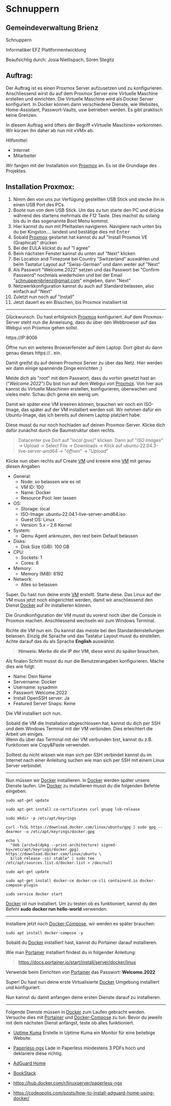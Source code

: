 # Schnuppern

## Gemeindeverwaltung Brienz

Schnuppern

Informatiker EFZ Plattformentwicklung

Beaufsichtig durch:
Josia Nietlispach, Sören Stegitz

## Auftrag:

Der Auftrag ist es einen Proxmox Server aufzusetzen und zu konfigurieren. Anschliessend wirst du auf dem Proxmox Server eine Virtuelle Maschine erstellen und einrichten. Die Virtuelle Maschine wird als Docker Server konfiguriert. In Docker können dann verschiedene Dienste, wie Websites, Home-Assistant, Passwort-Vaults, usw betrieben werden. Es gibt praktisch keine Grenzen.

In diesem Auftrag wird öfters der Begriff «Virtuelle Maschine» vorkommen. Wir kürzen ihn daher ab nun mit «VM» ab.

Hilfsmittel:

- Internet
- Mitarbeiter

Wir fangen mit der Installation von [Proxmox](https://de.wikipedia.org/wiki/Proxmox_VE) an. Es ist die Grundlage des Projektes.

## Installation Proxmox:

1.  Nimm den von uns zur Verfügung gestellten USB Stick und stecke ihn in einen USB Port des PCs.
1.  Boote nun von dem USB Stick. Um das zu tun starte den PC und drücke während des startens mehrmals die F12 Taste. Dies machst du solang bis du in das sogenannte Boot Menu kommst.
1.  Hier kannst du nun mit Pfeiltasten navigieren. Navigiere nach unten bis du bei Kingston.... landest und bestätige dies mit <kbd>Enter</kbd>
1.  Sobald [Proxmox](https://de.wikipedia.org/wiki/Proxmox_VE) gestartet hat kannst du auf "Install Proxmox VE (Graphical)" drücken
1.  Bei der EULA klickst du auf "I agree"
1.  Beim nächsten Fenster kannst du unten auf "Next" klicken
1.  Bei Location and Timezone bei Country "Switzerland" auswählen und beim Tastatur Layout auf "Swiss-German" und dann weiter auf "Next"
1.  Als Passwort "Welcome.2022" setzen und das Passwort bei "Confirm Password" nochmals wiederholen und bei der Email "schnuppernbrienz@gmail.com" eingeben, dann "Next"
1.  Netzwerkkonfiguration kannst du auch auf Standard belassen, also einfach auf "Next"
1.  Zuletzt nun noch auf "Install"
1.  Jetzt dauert es ein Bisschen, bis Proxmox installiert ist
---

Glückwunsch. Du hast erfolgreich [Proxmox](https://de.wikipedia.org/wiki/Proxmox_VE) konfiguriert.
Auf dem Proxmox-Server steht nun die Anweisung, dass du über den Webbrowser auf das Webgui von Proxmox gehen sollst.

https://IP:8006

Öffne nun ein weiteres Browserfenster auf dem Laptop.
Dort gibst du dann genau dieses https://.. ein.

Damit greifst du auf deinen Proxmox Server zu über das Netz. Hier werden wir dann einige spannende Dinge einrichten ;)

Melde dich als "_root_" mit dem Passwort, dass du vorhin gesetzt hast an ("_Welcome.2022_")
Du bist nun auf dem Webgui von [Proxmox](https://de.wikipedia.org/wiki/Proxmox_VE). Von hier aus kannst du Virtuelle Maschinen erstellen, konfigurieren, überwachen und vieles mehr. Schau dich gerne ein wenig um.

Damit wir später eine VM kreeiren können, brauchen wir noch ein ISO-Image, das später auf der VM installiert werden soll. Wir nehmen dafür ein Ubuntu-Image, das ich bereits auf deinem Laptop platziert habe.

Diese musst du nur noch hochladen auf deinen Proxmox-Server. 
Klicke dich dafür zunächst durch die Baumstruktur oben rechts.
> Datacenter
> pve
Dort auf "_local (pve)_" klicken.
Dann auf "_ISO Images_" -> Upload -> Select File -> Downloads -> Klick auf ubuntu-22.04.3-live-server-amd64 -> "_öffnen_" -> "_Upload_"

Klicke nun oben rechts auf Create [VM](https://de.wikipedia.org/wiki/Virtuelle_Maschine) und kreeire eine [VM](https://de.wikipedia.org/wiki/Virtuelle_Maschine) mit genau diesen Angaben 

- General:
  - Node: so belassen wie es ist
  - VM ID: 100
  - Name: Docker
  - Resource Pool: leer lassen
- OS:
  - Storage: local
  - ISO-Image: ubuntu-22.04.1-live-server-amd64.iso
  - Guest OS: Linux
  - Version: 5.x – 2.6 Kernel
- System:
  - Qemu Agent ankreuzen, den rest beim Default belassen
- Disks:
  - Disk Size (GiB): 100 GB
- CPU:
  - Sockets: 1
  - Cores: 8
- Memory:
  - Memory (MiB): 8192
- Network:
  - Alles so belassen

Super. Du hast nun deine erste [VM](https://de.wikipedia.org/wiki/Virtuelle_Maschine) erstellt. Starte diese. Das Linux auf der VM muss jetzt noch eingerichtet werden, damit wir anschliessend den Dienst [Docker](<https://de.wikipedia.org/wiki/Docker_(Software)>) auf ihr installieren können.

Die Grundkonfiguration der VM musst du vorerst noch über die Console in Proxmox machen. Anschliessend wechseln wir zum Windows Terminal.

Richte die VM nun ein. Du kannst das meiste bei den Standardeinstellungen belassen. Einzig die Sprache und das Tastatur Layout musst du einstellen. Achte darauf das du als Sprache **English** auswählst.

> **Hinweis: Merke dir die IP der VM, diese wirst du später brauchen.**

Als finalen Schritt musst du nun die Benutzerangaben konfigurieren. Mache dies wie folgt:

- Name: Dein Name
- Servername: Docker
- Username: sysadmin
- Passwort: Welcome.2022
- Install OpenSSH server: Ja
- Featured Server Snaps: Keine

Die VM installiert sich nun.

Sobald die VM die Installation abgeschlossen hat, kannst du dich per SSH und dem Windows Terminal mit der VM verbinden. Dies erleichtert die Arbeit um einiges.  
Wenn du über das Terminal mit der VM verbunden bist, kannst du z.B. Funktionen wie Copy&Paste verwenden.

Solltest du nicht wissen wie man sich per SSH verbindet kannst du im Internet nach einer Anleitung suchen wie man sich per SSH mit einem Linux Server verbindet.

---

Nun müssen wir [Docker](<https://de.wikipedia.org/wiki/Docker_(Software)>) installieren. In [Docker](<https://de.wikipedia.org/wiki/Docker_(Software)>) werden später unsere Dienste laufen.
Um [Docker](<https://de.wikipedia.org/wiki/Docker_(Software)>) zu installieren musst du die folgenden Befehle eingeben:

```
sudo apt-get update
```

```
sudo apt-get install ca-certificates curl gnupg lsb-release
```

```
sudo mkdir -p /etc/apt/keyrings
```

```
curl -fsSL https://download.docker.com/linux/ubuntu/gpg | sudo gpg --dearmor -o /etc/apt/keyrings/docker.gpg
```

```
echo \
  "deb [arch=$(dpkg --print-architecture) signed-by=/etc/apt/keyrings/docker.gpg] https://download.docker.com/linux/ubuntu \
  $(lsb_release -cs) stable" | sudo tee /etc/apt/sources.list.d/docker.list > /dev/null
```

```
sudo apt-get update
```

```
sudo apt-get install docker-ce docker-ce-cli containerd.io docker-compose-plugin
```

```
sudo service docker start
```

[Docker](<https://de.wikipedia.org/wiki/Docker_(Software)>) ist nun installiert. Um zu testen ob es funktioniert, kannst du den Befehl **sudo docker run hello-world** verwenden.

---

Installiere jetzt noch [Docker-Compose](https://docs.docker.com/compose/), wir werden es später brauchen:

```
sudo apt install docker-compose -y
```

Sobald du [Docker](<https://de.wikipedia.org/wiki/Docker_(Software)>) installiert hast, kannst du Portainer darauf installieren.

Wie man [Portainer](https://www.portainer.io/) installiert findest du in folgender Anleitung:

> https://docs.portainer.io/start/install/server/docker/linux

Verwende beim Einrichten von [Portainer](https://www.portainer.io/) das Passwort: **Welcome.2022**

Super! Du hast nun deine erste Virtualisierte [Docker](<https://de.wikipedia.org/wiki/Docker_(Software)>) Umgebung installiert und konfiguriert.

Nun kannst du damit anfangen deine ersten Dienste darauf zu installieren.

---

Folgende Dienste müssen in [Docker](<https://de.wikipedia.org/wiki/Docker_(Software)>) zum Laufen gebracht werden. Versuche dies mit [Portainer](https://www.portainer.io/) und [Docker-Compose](https://docs.docker.com/compose/) zu tun.
Bevor du jeweils mit dem nächsten Dienst anfängst, teste ob alles funktioniert.

- [Uptime Kuma](https://github.com/louislam/uptime-kuma)
  Erstelle in Uptime Kuma ein Monitor für eine beliebige Website.
- [Paperless-ngx](https://github.com/paperless-ngx/paperless-ngx)
  Lade in Paperless mindestens 3 PDFs hoch und deklariere diese richtig.
- [AdGuard Home](https://hub.docker.com/r/adguard/adguardhome)
- [BookStack](https://github.com/BookStackApp/BookStack)


- https://hub.docker.com/r/linuxserver/paperless-ngx
- https://codeopolis.com/posts/how-to-install-adguard-home-using-docker/
